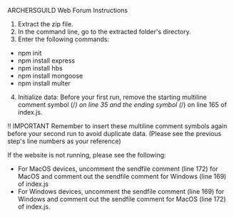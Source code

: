 ARCHERSGUILD Web Forum Instructions

1. Extract the zip file.
2. In the command line, go to the extracted folder's directory.
3. Enter the following commands:
  - npm init
  - npm install express
  - npm install hbs
  - npm install mongoose
  - npm install multer
4. Initialize data: Before your first run, remove the starting multiline comment symbol (/*) on line 35 and the ending symbol (*/) on line 165 of index.js.

!! IMPORTANT 
Remember to insert these multiline comment symbols again before your second run to avoid duplicate data. (Please see the previous step's line numbers as your reference)

If the website is not running, please see the following:
- For MacOS devices, uncomment the sendfile comment (line 172) for MacOS and comment out the sendfile comment for Windows (line 169) of index.js
- For Windows devices, uncomment the sendfile comment (line 169) for Windows and comment out the sendfile comment for MacOS (line 172) of index.js.
